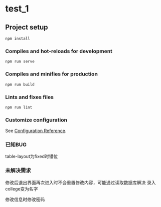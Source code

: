 # test_1

## Project setup
```
npm install
```

### Compiles and hot-reloads for development
```
npm run serve
```

### Compiles and minifies for production
```
npm run build
```

### Lints and fixes files
```
npm run lint
```

### Customize configuration
See [Configuration Reference](https://cli.vuejs.org/config/).

### 已知BUG
table-layout为fixed时错位
### 未解决需求
修改后退出界面再次进入时不会重置修改内容，可能通过读取数据库解决
录入college变为名字

修改信息时修改密码